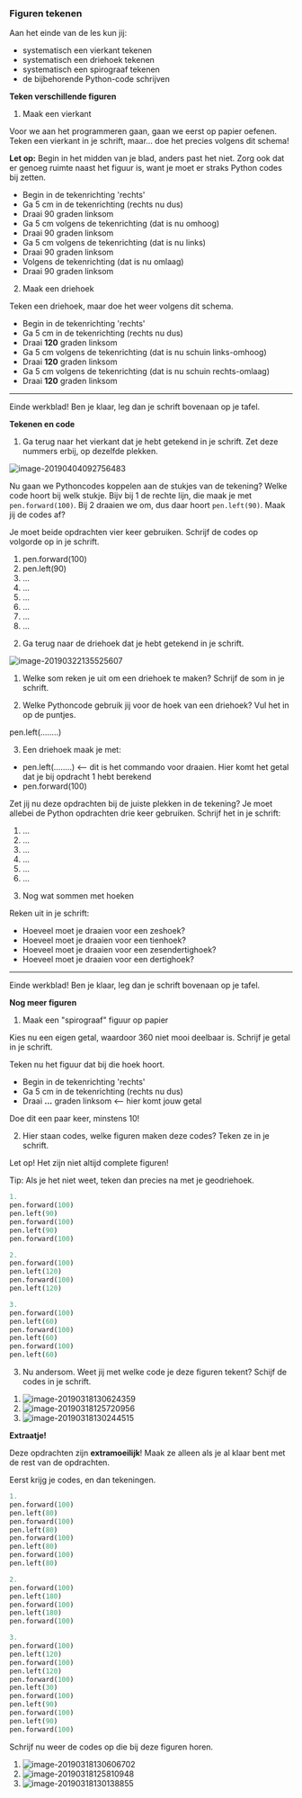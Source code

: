 ### Figuren tekenen

Aan het einde van de les kun jij:

- systematisch een vierkant tekenen
- systematisch een driehoek tekenen
- systematisch een spirograaf tekenen
- de bijbehorende Python-code schrijven

**Teken verschillende figuren**

1) Maak een vierkant

Voor we aan het programmeren gaan, gaan we eerst op papier oefenen. Teken een vierkant in je schrift, maar… doe het precies volgens dit schema! 

**Let op:** Begin in het midden van je blad, anders past het niet. Zorg ook dat er genoeg ruimte naast het figuur is, want je moet er straks Python codes bij zetten.

- Begin in de tekenrichting 'rechts'
- Ga 5 cm in de tekenrichting (rechts nu dus)
- Draai 90 graden linksom
- Ga 5 cm volgens de tekenrichting (dat is nu omhoog)
- Draai 90 graden linksom
- Ga 5 cm volgens de tekenrichting (dat is nu links)
- Draai 90 graden linksom
- Volgens de tekenrichting (dat is nu omlaag)
- Draai 90 graden linksom

2) Maak een driehoek

Teken een driehoek, maar doe het weer volgens dit schema.

- Begin in de tekenrichting 'rechts'
- Ga 5 cm in de tekenrichting (rechts nu dus)
- Draai **120** graden linksom 
- Ga 5 cm volgens de tekenrichting (dat is nu schuin links-omhoog)
- Draai **120** graden linksom
- Ga 5 cm volgens de tekenrichting (dat is nu schuin rechts-omlaag)
- Draai **120** graden linksom



------

Einde werkblad! Ben je klaar, leg dan je schrift bovenaan op je tafel.

 <div style="page-break-after: always;"></div>

**Tekenen en code**

1) Ga terug naar het vierkant dat je hebt getekend in je schrift. 
Zet deze nummers erbij, op dezelfde plekken.

![image-20190404092756483](../img/image-20190404092756483.png)

Nu gaan we Pythoncodes koppelen aan de stukjes van de tekening? Welke code hoort bij welk stukje. Bijv bij 1 de rechte lijn, die maak je met `pen.forward(100)`. Bij 2 draaien we om, dus daar hoort `pen.left(90)`. Maak jij de codes af?

Je moet beide opdrachten vier keer gebruiken. Schrijf de codes op volgorde op in je schrift. 

1. pen.forward(100) 
2. pen.left(90) 
3. ...
4. ...
5. ...
6. ...
7. ...
8. ...

 <div style="page-break-after: always;"></div>

2) Ga terug naar de driehoek dat je hebt getekend in je schrift.  

![image-20190322135525607](../img/image-20190322135525607.png)

1. Welke som reken je uit om een driehoek te maken? Schrijf de som in je schrift.

2. Welke Pythoncode gebruik jij voor de hoek van een driehoek? Vul het in op de puntjes.

pen.left(……..)

3. Een driehoek maak je met:

- pen.left(……..) <— dit is het commando voor draaien. Hier komt het getal dat je bij opdracht 1 hebt berekend
- pen.forward(100)

Zet jij nu deze opdrachten bij de juiste plekken in de tekening? Je moet allebei de Python opdrachten drie keer gebruiken. Schrijf het in je schrift:

1. ...
2. ...
3. ...
4. ...
5. ...
6. ...



3) Nog wat sommen met hoeken

Reken uit in je schrift: 

* Hoeveel moet je draaien voor een zeshoek?
* Hoeveel moet je draaien voor een tienhoek?
* Hoeveel moet je draaien voor een zesendertighoek?
* Hoeveel moet je draaien voor een dertighoek?

------

Einde werkblad! Ben je klaar, leg dan je schrift bovenaan op je tafel.

 <div style="page-break-after: always;"></div>

**Nog meer figuren**

1) Maak een "spirograaf" figuur op papier

Kies nu een eigen getal, waardoor 360 niet mooi deelbaar is. Schrijf je getal in je schrift.

Teken nu het figuur dat bij die hoek hoort.

- Begin in de tekenrichting 'rechts'
- Ga 5 cm in de tekenrichting (rechts nu dus)
- Draai **...** graden linksom <— hier komt jouw getal

Doe dit een paar keer, minstens 10!

2) Hier staan codes, welke figuren maken deze codes? Teken ze in je schrift.

Let op! Het zijn niet altijd complete figuren!

Tip: Als je het niet weet, teken dan precies na met je geodriehoek.

```python
1.
pen.forward(100)
pen.left(90)
pen.forward(100)
pen.left(90)
pen.forward(100)
```

```python
2.
pen.forward(100)
pen.left(120)
pen.forward(100)
pen.left(120)
```

```python
3.
pen.forward(100)
pen.left(60)
pen.forward(100)
pen.left(60)
pen.forward(100)
pen.left(60)
```


3) Nu andersom. Weet jij met welke code je deze figuren tekent? Schijf de codes in je schrift.

1. ![image-20190318130624359](../img/image-20190318130624359.png)
2. ![image-20190318125720956](../img/image-20190318125720956.png)
3. ![image-20190318130244515](../img/image-20190318130244515.png)

 <div style="page-break-after: always;"></div>

**Extraatje!**

Deze opdrachten zijn **extramoeilijk**! Maak ze alleen als je al klaar bent met de rest van de opdrachten.

Eerst krijg je codes, en dan tekeningen.

```python
1.
pen.forward(100)
pen.left(80)
pen.forward(100)
pen.left(80)
pen.forward(100)
pen.left(80)
pen.forward(100)
pen.left(80)
```

```python
2.
pen.forward(100)
pen.left(180)
pen.forward(100)
pen.left(180)
pen.forward(100)
```

```python
3.
pen.forward(100)
pen.left(120)
pen.forward(100)
pen.left(120)
pen.forward(100)
pen.left(30)
pen.forward(100)
pen.left(90)
pen.forward(100)
pen.left(90)
pen.forward(100)
```

 <div style="page-break-after: always;"></div>

Schrijf nu weer de codes op die bij deze figuren horen.

1. ![image-20190318130606702](../img/image-20190318130606702.png)
2. ![image-20190318125810948](../img/image-20190318125810948.png)
3. ![image-20190318130138855](../img/image-20190318130138855.png)